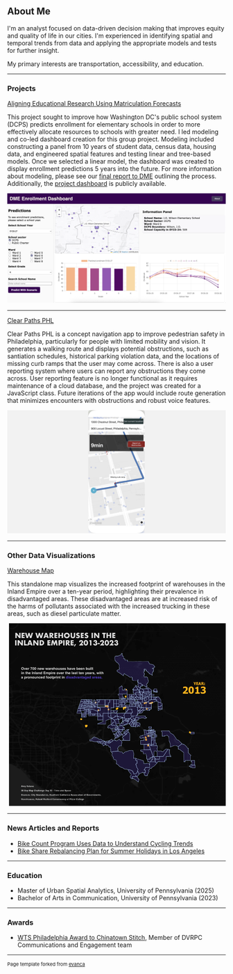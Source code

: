 ## About Me
  I'm an analyst focused on data-driven decision making that improves equity and quality of life in our cities. I'm experienced in identifying spatial and temporal trends from data and applying the appropriate models and tests for further insight.

  My primary interests are transportation, accessibility, and education. 

---
### Projects

[Aligning Educational Research Using Matriculation Forecasts](http://example.com/)

This project sought to improve how Washington DC's public school system (DCPS) predicts enrollment for elementary schools in order to more effectively allocate resources to schools with greater need. I led modeling and co-led dashboard creation for this group project. Modeling included constructing a panel from 10 years of student data, census data, housing data, and engineered spatial features and testing linear and tree-based models. Once we selected a linear model, the dashboard was created to display enrollment predictions 5 years into the future. For more information about modeling, please see our [final report to DME](https://pennmusa.github.io/MUSA_801.io/project_41/DCED.html) outlining the process. Additionally, the [project dashboard](https://jasmine-404.github.io/DME-Enrollment-Dashboard/) is publicly available.

<img src="images/dme_dashboard.png?raw=true"/>

---

[Clear Paths PHL](https://solanoamy.github.io/engagement-project/)

Clear Paths PHL is a concept navigation app to improve pedestrian safety in Philadelphia, particularly for people with limited mobility and vision. It generates a walking route and displays potential obstructions, such as santiation schedules, historical parking violation data, and the locations of missing curb ramps that the user may come across. There is also a user reporting system where users can report any obstructions they come across. User reporting feature is no longer functional as it requires maintenance of a cloud database, and the project was created for a JavaScript class. Future iterations of the app would include route generation that minimizes encounters with obstructions and robust voice features.

<img src="images/ped_app.jpeg?raw=true"/>

---

### Other Data Visualizations

[Warehouse Map](https://github.com/solanoamy/30DayMap24/blob/main/scripts/12-amy.R)

This standalone map visualizes the increased footprint of warehouses in the Inland Empire over a ten-year period, highlighting their prevalence in disadvantaged areas. These disadvantaged areas are at increased risk of the harms of pollutants associated with the increased trucking in these areas, such as diesel particulate matter. 

<img src="images/12-timespace-amy.gif"/>

---
### News Articles and Reports

- [Bike Count Program Uses Data to Understand Cycling Trends](https://www.dvrpc.org/news/2024/bicycle-count-program/)
- [Bike Share Rebalancing Plan for Summer Holidays in Los Angeles](solano_HW5.html)

---
### Education

 - Master of Urban Spatial Analytics, University of Pennsylvania (2025)
 - Bachelor of Arts in Communication, University of Pennsylvania (2023)

---

### Awards

- [WTS Philadelphia Award to Chinatown Stitch](https://dvrpc.org/news/2024/chinatown-stitch-receives-wts-award/), Member of DVRPC Communications and Engagement team


---
<p style="font-size:11px">Page template forked from <a href="https://github.com/evanca/quick-portfolio">evanca</a></p>
<!-- Remove above link if you don't want to attibute -->
